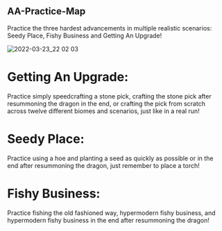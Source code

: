 ## AA-Practice-Map
Practice the three hardest advancements in multiple realistic scenarios: Seedy Place, Fishy Business and Getting An Upgrade!

![2022-03-23_22 02 03](https://user-images.githubusercontent.com/102276947/159845958-768515b3-c4c5-48bb-98c2-5981f56d9eea.png)

# Getting An Upgrade:

Practice simply speedcrafting a stone pick, crafting the stone pick after resummoning the dragon in the end, or crafting the pick from scratch across twelve different biomes and scenarios, just like in a real run!

# Seedy Place:

Practice using a hoe and planting a seed as quickly as possible or in the end after resummoning the dragon, just remember to place a torch!

# Fishy Business:

Practice fishing the old fashioned way, hypermodern fishy business, and hypermodern fishy business in the end after resummoning the dragon!
